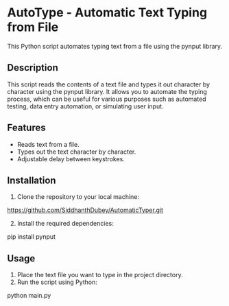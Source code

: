 # AutoType - Automatic Text Typing from File

This Python script automates typing text from a file using the pynput library.

## Description

This script reads the contents of a text file and types it out character by character using the pynput library. It allows you to automate the typing process, which can be useful for various purposes such as automated testing, data entry automation, or simulating user input.

## Features

- Reads text from a file.
- Types out the text character by character.
- Adjustable delay between keystrokes.

## Installation

1. Clone the repository to your local machine:

https://github.com/SiddhanthDubey/AutomaticTyper.git


2. Install the required dependencies:

pip install pynput

## Usage

1. Place the text file you want to type in the project directory.
2. Run the script using Python:

python main.py
